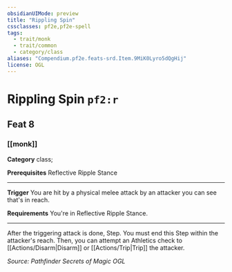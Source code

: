 ```yaml
---
obsidianUIMode: preview
title: "Rippling Spin"
cssclasses: pf2e,pf2e-spell
tags:
  - trait/monk
  - trait/common
  - category/class
aliases: "Compendium.pf2e.feats-srd.Item.9MiK0Lyro5dQgHij"
license: OGL
---
```

# Rippling Spin `pf2:r`
## Feat 8
### [[monk]]

**Category** class; 



**Prerequisites** Reflective Ripple Stance
* * *
**Trigger** You are hit by a physical melee attack by an attacker you can see that's in reach.

**Requirements** You're in Reflective Ripple Stance.

* * *

After the triggering attack is done, Step. You must end this Step within the attacker's reach. Then, you can attempt an Athletics check to [[Actions/Disarm|Disarm]] or [[Actions/Trip|Trip]] the attacker.

*Source: Pathfinder Secrets of Magic*
*OGL*
